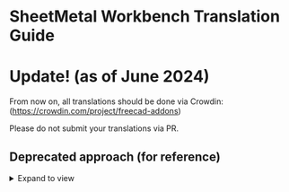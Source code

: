 # SheetMetal Workbench Translation Guide

# Update! (as of June 2024)
From now on, all translations should be done via Crowdin:  
(https://crowdin.com/project/freecad-addons)

Please do not submit your translations via PR.
  
## Deprecated approach (for reference)

<details>
  <summary>Expand to view</summary>

### Table of contents:

* [How to make a translation](#how-to-make-a-translation)
* [How to add support for a new language](#how-to-add-support-for-a-new-language)
* [How to update *.ts files after adding changes to workbench code (for developers)](#how-to-update-ts-files-after-adding-changes-to-workbench-code-for-developers)

## How to make a translation

Translations can be performed on operating systems supported by the QT Linguist utility (tested under Windows and Linux)

1. Download and install QT Linguist.
2. Download last workbench repository from github (Code -> Download ZIP).
3. Unpack archive to temporary folder and enter to **/translations** folder.
4. Run QT Linguist application and open the *.ts file to which need to add the translation (by selecting *File → Open*  menu item).

    ![Running QT Linguist](./Resources/FSQTLinguist.png)

5. Translate strings and Don't forget to mark a completed strings as "**✓** Done" 
6. Save the updated *.ts file after completing the partial or full translation.
7. The workbench takes translations from binary *.qm files, *.ts files needs for translators. Make *.qm file by select menu item *File → Release*. 
8. Create a commit that will contain two updated files (*.ts and *.qm) and make a pull request to the FreeCAD_FastenersWB master branch.

## How to add support for a new language

1. Script for adding new languages works only under Linux OS (Script tested in Ubuntu 20.04.2 LTS).
2. Firstly, make sure that the language you want to translate into is supported in the FreeCAD environment. If the language is not supported, then the translation is meaningless (You won't be able to select this language in the settings when it is not supported). To now FreeCAD supports these languages:

            {'English': 'en', 'Afrikaans': 'af', 'Arabic': 'ar', 'Basque': 'eu', 'Bulgarian': 'bg', 
            'Catalan': 'ca', 'Chinese Simplified': 'zh-CN', 'Chinese Traditional': 'zh-TW', 
            'Croatian': 'hr', 'Czech': 'cs', 'Dutch': 'nl', 'Filipino': 'fil', 'Finnish': 'fi', 'French': 'fr', 
            'Galician': 'gl', 'Georgian': 'ka', 'German': 'de', 'Greek': 'el', 'Hungarian': 'hu', 
            'Indonesian': 'id', 'Italian': 'it', 'Japanese': 'ja', 'Kabyle': 'kab', 'Korean': 'ko', 
            'Lithuanian': 'lt', 'Norwegian': 'no', 'Polish': 'pl', 'Portuguese': 'pt-PT', 
            'Portuguese, Brazilian': 'pt-BR', 'Romanian': 'ro', 'Russian': 'ru', 'Slovak': 'sk', 
            'Slovenian': 'sl', 'Spanish': 'es-ES', 'Spanish, Argentina': 'es-AR', 'Swedish': 'sv-SE', 
            'Turkish': 'tr', 'Ukrainian': 'uk', 'Valencian': 'val-ES', 'Vietnamese': 'vi'}
 
    The current (up-to-date) list can be getted from the Python console by following command:

            FreeCADGui.supportedLocales()

3. Install QT5 dev tools packages, by the following terminal commands:

        # sudo apt update
        # sudo apt install qttools5-dev-tools
        # sudo apt install pyqt5-dev-tools

4. Download last workbench repository from github.
5. Enter to **/translations** folder, and open update.sh in Notepad for edit.
6. For example, to add French language find languages variable and add **"fr"** at end of this list. **fr** - is sort language code of French language. Short codes of other languages presented in the second paragraph.

        languages=(es-ar es-es pt-br pt-pt ru fr)

7. Save update.sh
8. Run update.sh as execute file (If run the script in the terminal, more detailed information about the update can be obtained)

    ![Executing update.sh script](./Resources/FSRunTerminal.png)

9. As a result, a new empty *.ts file will be generated to **/translations** folder. Open it in QT Linguist utility and make translations.
10. Save *.ts file after the partial or full translation is completed and close QT Linguist utility.
11. Run the update.sh script again to get a *.qm file.
12. Create a commit that will contain three files *.ts, *.qm and (updated) update.sh script. And make a pull request to the FreeCAD_FastenersWB master branch.

## How to update *.ts files after adding changes to workbench code (for developers)

After changing the code of workbench (make new strings translatable etc.), do the following actions:

1. Install *qttools5-dev-tools* and *pyqt5-dev-tools* packages if it is not installed yet.
2. Enter to **/translations** folder and run update.sh as execute file
3. After executing the script, new strings will be added to all *.ts files whose languages are listed in language variable in the script, *.qm files will also be updated.

</details>
